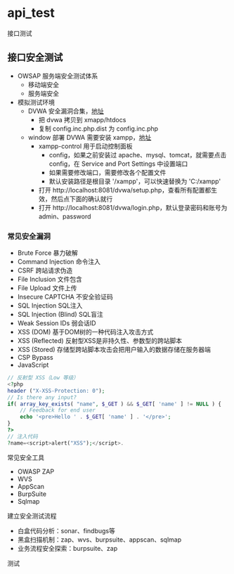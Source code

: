 # api_test

接口测试

## 接口安全测试

- OWSAP 服务端安全测试体系
    - 移动端安全
    - 服务端安全
- 模拟测试环境
    - DVWA 安全漏洞合集，[地址](https://dvwa.co.uk/)
        - 把 dvwa 拷贝到 xmapp/htdocs
        - 复制 config.inc.php.dist 为 config.inc.php
    - window 部署 DVWA 需要安装 xampp，[地址](https://www.apachefriends.org/index.html)
        - xampp-control 用于启动控制面板
            - config，如果之前安装过 apache、mysql、tomcat，就需要点击 config，在 Service and Port Settings 中设置端口
            - 如果需要修改端口，需要修改各个配置文件
            - 默认安装路径是根目录 '/xampp'，可以快速替换为 'C:/xampp'
        - 打开 http://localhost:8081/dvwa/setup.php，查看所有配置都生效，然后点下面的确认就行
        - 打开 http://localhost:8081/dvwa/login.php，默认登录密码和账号为 admin、password

### 常见安全漏洞

- Brute Force 暴力破解
- Command Injection 命令注入
- CSRF 跨站请求伪造
- File Inclusion 文件包含
- File Upload 文件上传
- Insecure CAPTCHA 不安全验证码
- SQL Injection SQL注入
- SQL Injection (Blind) SQL盲注
- Weak Session IDs 弱会话ID
- XSS (DOM) 基于DOM树的一种代码注入攻击方式
- XSS (Reflected) 反射型XSS是非持久性、参数型的跨站脚本
- XSS (Stored) 存储型跨站脚本攻击会把用户输入的数据存储在服务器端
- CSP Bypass 
- JavaScript 

```php
// 反射型 XSS（Low 等级）
<?php
header ("X-XSS-Protection: 0");
// Is there any input?
if( array_key_exists( "name", $_GET ) && $_GET[ 'name' ] != NULL ) {
    // Feedback for end user
    echo '<pre>Hello ' . $_GET[ 'name' ] . '</pre>';
}
?>
// 注入代码
?name=<script>alert("XSS");</script>.
```

常见安全工具
- OWASP ZAP
- WVS
- AppScan
- BurpSuite
- Sqlmap

建立安全测试流程
- 白盒代码分析：sonar、findbugs等
- 黑盒扫描机制：zap、wvs、burpsuite、appscan、sqlmap
- 业务流程安全探索：burpsuite、zap


测试



















